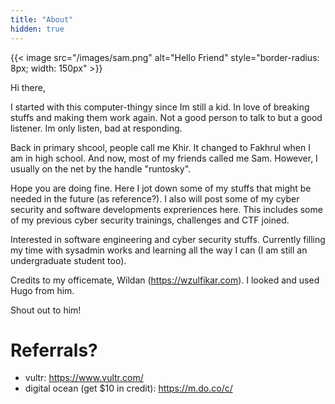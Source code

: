 ```yaml
---
title: "About"
hidden: true
---
```


{{< image src="/images/sam.png" alt="Hello Friend" style="border-radius: 8px; width: 150px" >}}

Hi there, 

I started with this computer-thingy since Im still a kid. In love of breaking stuffs and making them work again. Not a good person to talk to but a good listener. Im only listen, bad at responding. 

Back in primary shcool, people call me Khir. It changed to Fakhrul when I am in high school. And now, most of my friends called me Sam. However, I usually on the net by the handle "runtosky".

Hope you are doing fine. Here I jot down some of my stuffs that might be needed in the future (as reference?). I also will post some of my cyber security and software developments expreriences here. This includes some of my previous cyber security trainings, challenges and CTF joined.

Interested in software engineering and cyber security stuffs. Currently filling my time with sysadmin works and learning all the way I can (I am still an undergraduate student too).

Credits to my officemate, Wildan (https://wzulfikar.com). I looked and used Hugo from him.

Shout out to him!

# Referrals?

- vultr: https://www.vultr.com/
- digital ocean (get $10 in credit): https://m.do.co/c/